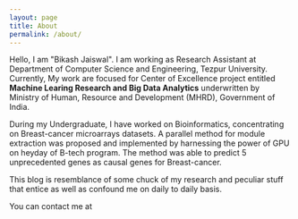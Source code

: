 ```yaml
---
layout: page
title: About
permalink: /about/
---
```


Hello, I am "Bikash Jaiswal". I am working as Research Assistant at Department of Computer Science and Engineering, Tezpur University. Currently, My work are focused for Center of Excellence project entitled **Machine Learing Research and Big Data Analytics** underwritten by Ministry of Human, Resource and Development (MHRD), Government of India.

During my Undergraduate, I have worked on Bioinformatics, concentrating on Breast-cancer microarrays  datasets. A parallel method for module extraction was proposed and implemented by harnessing the power of GPU on heyday of B-tech program. The method was able to predict 5 unprecedented genes as causal genes for Breast-cancer.

This blog is resemblance of some chuck of my research and peculiar stuff that entice as well as confound me on daily to daily basis.

You can contact me at

<div align="center">
<p>
<a href="mailto:bjjaiswal@gmail.com"><i class="fa fa-envelope-o fa-fw" aria-hidden="true" style="font-size:40px;color:#2980b9"></i></a>
&nbsp; &nbsp; &nbsp;
<a href="https://github.com/bjjaiswal"><i class="fa fa-github" aria-hidden="true" style="font-size:40px;color:#2980b9"></i></a>
&nbsp; &nbsp; &nbsp;
<a href="https://twitter.com/bjjaiswal"><i class="fa fa-twitter" aria-hidden="true" style="font-size:40px;color:#2980b9"></i></a>
&nbsp; &nbsp; &nbsp;
<a href="https://www.linkedin.com/in/bjjaiswal/"><i class="fa fa-linkedin" aria-hidden="true" style="font-size:40px;color:#2980b9"></i></a>
&nbsp; &nbsp; &nbsp;
<a href="https://www.quora.com/profile/bikash-jaiswal"><i class="fa fa-quora" aria-hidden="true" style="font-size:40px;color:#2980b9"></i></a>
</p>
</div>
